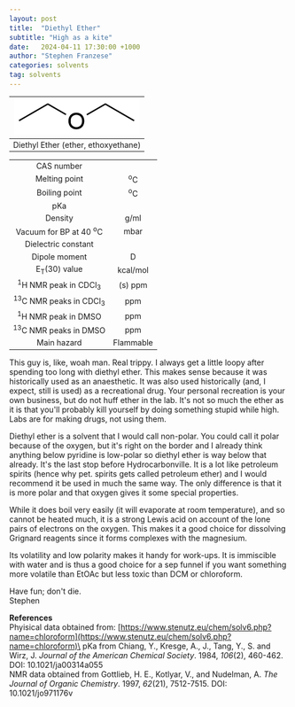 ```yaml
---
layout: post
title:  "Diethyl Ether"
subtitle: "High as a kite"
date:   2024-04-11 17:30:00 +1000
author: "Stephen Franzese"
categories: solvents
tag: solvents
---
```



|![et2o](/assets/et2o.png)|
|:---:|
|Diethyl Ether (ether, ethoxyethane)|

|  |  |
| :----------------: | :-----------------: |
| CAS number       | 	      |
| Melting point |    <sup>o</sup>C  |
| Boiling point |  <sup>o</sup>C |
|      pKa      |                 |
|    Density    |        g/ml      |
| Vacuum for BP at 40 <sup>o</sup>C |      mbar     |
| Dielectric constant |  |
| Dipole moment|  D |
| E<sub>T</sub>(30) value | kcal/mol |
| <sup>1</sup>H NMR peak in CDCl<sub>3</sub>| (s)  ppm |
| <sup>13</sup>C NMR peaks in CDCl<sub>3</sub>|  ppm |
| <sup>1</sup>H NMR peak in DMSO |  ppm |
| <sup>13</sup>C NMR peaks in DMSO |  ppm |
| Main hazard  | Flammable |

This guy is, like, woah man. Real trippy. I always get a little loopy after spending too long with diethyl ether. This makes sense because it was historically used as an anaesthetic. It was also used historically (and, I expect, still is used) as a recreational drug. Your personal recreation is your own business, but do not huff ether in the lab. It's not so much the ether as it is that you'll probably kill yourself by doing something stupid while high. Labs are for making drugs, not using them.

Diethyl ether is a solvent that I would call non-polar. You could call it polar because of the oxygen, but it's right on the border and I already think anything below pyridine is low-polar so diethyl ether is way below that already. It's the last stop before Hydrocarbonville. It is a lot like petroleum spirits (hence why pet. spirits gets called petroleum ether) and I would recommend it be used in much the same way. The only difference is that it is more polar and that oxygen gives it some special properties.

While it does boil very easily (it will evaporate at room temperature), and so cannot be heated much, it is a strong Lewis acid on account of the lone pairs of electrons on the oxygen. This makes it a good choice for dissolving Grignard reagents since it forms complexes with the magnesium.

Its volatility and low polarity makes it handy for work-ups. It is immiscible with water and is thus a good choice for a sep funnel if you want something more volatile than EtOAc but less toxic than DCM or chloroform.

Have fun; don't die.\
Stephen

**References**\
Phyisical data obtained from: [https://www.stenutz.eu/chem/solv6.php?name=chloroform](https://www.stenutz.eu/chem/solv6.php?name=chloroform)\
pKa from Chiang, Y., Kresge, A., J., Tang, Y., S. and Wirz, J. *Journal of the American Chemical Society*. 1984, *106*(2), 460-462. DOI: 10.1021/ja00314a055\
NMR data obtained from Gottlieb, H. E., Kotlyar, V., and Nudelman, A. *The Journal of Organic Chemistry*. 1997, *62*(21), 7512-7515. DOI: 10.1021/jo971176v
